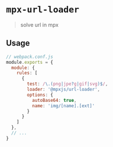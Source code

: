 # `mpx-url-loader`

> solve url in mpx

## Usage

```js
// webpack.conf.js
module.exports = {
  module: {
    rules: [
      {
        test: /\.(png|jpe?g|gif|svg)$/,
        loader: '@mpxjs/url-loader',
        options: {
          autoBase64: true,
          name: 'img/[name].[ext]'
        }
      }
    ]
  },
  // ...
}

```

